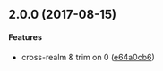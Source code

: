 <a name="2.0.0"></a>
## 2.0.0 (2017-08-15)


#### Features

* cross-realm & trim on 0 ([e64a0cb6](git+https://github.com/jameswomack/string-is-empty.git/commit/e64a0cb6))

